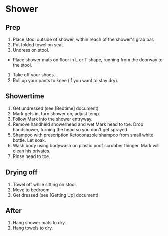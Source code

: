 # Shower

## Prep

1. Place stool outside of shower, within reach of the shower's grab bar.
1. Put folded towel on seat.
1. Undress on stool.

- Place shower mats on floor in L or T shape, running from the doorway to the stool.

1. Take off your shoes.
1. Roll up your pants to knee (if you want to stay dry).

## Showertime

1. Get undressed (see [Bedtime] document)
1. Mark gets in, turn shower on, adjust temp.
1. Follow Mark into the shower entryway.
1. Remove handheld showerhead and wet Mark head to toe. Drop handshower, turning the head so you don't get sprayed.
1. Shampoo with prescription Ketoconazole shampoo from small white bottle. Let soak.
1. Wash body using bodywash on plastic poof scrubber thinger. Mark will clean his privates.
1. Rinse head to toe.

## Drying off

1. Towel off while sitting on stool.
1. Move to bedroom.
1. Get dressed (see [Getting Up] document)

## After

1. Hang shower mats to dry.
1. Hang towels to dry.
